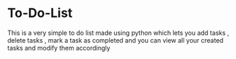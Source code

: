 # To-Do-List
This is a very simple to do list made using python which lets you add tasks , delete tasks , mark a task as completed and you can view all your created tasks and modify them accordingly 
